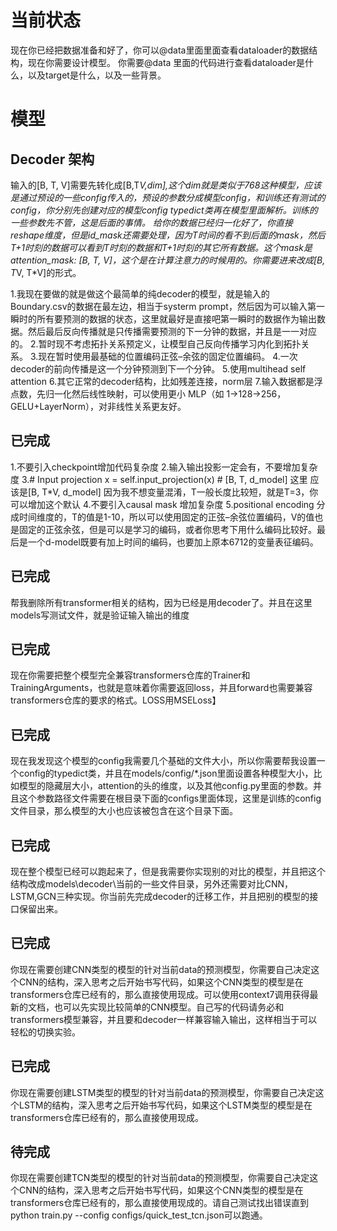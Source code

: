 # 当前状态
现在你已经把数据准备和好了，你可以@data里面里面查看dataloader的数据结构，现在你需要设计模型。
你需要@data 里面的代码进行查看dataloader是什么，以及target是什么，以及一些背景。
# 模型
## Decoder 架构
输入的[B, T, V]需要先转化成[B,T*V,dim],这个dim就是类似于768这种模型，应该是通过预设的一些config传入的，预设的参数分成模型config，和训练还有测试的config，你分别先创建对应的模型config typedict类再在模型里面解析。训练的一些参数先不管，这是后面的事情。
给你的数据已经归一化好了，你直接reshape维度，但是id_mask还需要处理，因为T时间的看不到后面的mask，然后T+1时刻的数据可以看到T时刻的数据和T+1时刻的其它所有数据。这个mask是attention_mask: [B, T, V]，这个是在计算注意力的时候用的。你需要进来改成[B, T*V, T*V]的形式。

1.我现在要做的就是做这个最简单的纯decoder的模型，就是输入的Boundary.csv的数据在最左边，相当于systerm prompt，然后因为可以输入第一瞬时的所有要预测的数据的状态，这里就最好是直接吧第一瞬时的数据作为输出数据。然后最后反向传播就是只传播需要预测的下一分钟的数据，并且是一一对应的。
2.暂时现不考虑拓扑关系预定义，让模型自己反向传播学习内化到拓扑关系。
3.现在暂时使用最基础的位置编码正弦–余弦的固定位置编码。
4.一次decoder的前向传播是这一个分钟预测到下一个分钟。
5.使用multihead self attention
6.其它正常的decoder结构，比如残差连接，norm层
7.输入数据都是浮点数，先归一化然后线性映射，可以使用更小 MLP（如 1→128→256，GELU+LayerNorm），对非线性关系更友好。

## 已完成
1.不要引入checkpoint增加代码复杂度
2.输入输出投影一定会有，不要增加复杂度
3.# Input projection
        x = self.input_projection(x)  # [B, T, d_model] 这里 应该是[B, T*V, d_model]
因为我不想变量混淆，T一般长度比较短，就是T=3，你可以增加这个默认
4.不要引入causal mask 增加复杂度
5.positional encoding 分成时间维度的，T的值是1-10，所以可以使用固定的正弦–余弦位置编码，V的值也是固定的正弦余弦，但是可以是学习的编码，或者你思考下用什么编码比较好。最后是一个d-model既要有加上时间的编码，也要加上原本6712的变量表征编码。


## 已完成
帮我删除所有transformer相关的结构，因为已经是用decoder了。并且在这里models写测试文件，就是验证输入输出的维度

## 已完成
现在你需要把整个模型完全兼容transformers仓库的Trainer和TrainingArguments，也就是意味着你需要返回loss，并且forward也需要兼容transformers仓库的要求的格式。LOSS用MSELoss】

## 已完成
现在我发现这个模型的config我需要几个基础的文件大小，所以你需要帮我设置一个config的typedict类，并且在models/config/*.json里面设置各种模型大小，比如模型的隐藏层大小，attention的头的维度，以及其他config.py里面的参数。并且这个参数路径文件需要在根目录下面的configs里面体现，这里是训练的config文件目录，那么模型的大小也应该被包含在这个目录下面。

## 已完成
现在整个模型已经可以跑起来了，但是我需要你实现别的对比的模型，并且把这个结构改成models\decoder\当前的一些文件目录，另外还需要对比CNN，LSTM,GCN三种实现。你当前先完成decoder的迁移工作，并且把别的模型的接口保留出来。

## 已完成
你现在需要创建CNN类型的模型的针对当前data的预测模型，你需要自己决定这个CNN的结构，深入思考之后开始书写代码，如果这个CNN类型的模型是在transformers仓库已经有的，那么直接使用现成。可以使用context7调用获得最新的文档，也可以先实现比较简单的CNN模型。自己写的代码请务必和transformers模型兼容，并且要和decoder一样兼容输入输出，这样相当于可以轻松的切换实验。

## 已完成
你现在需要创建LSTM类型的模型的针对当前data的预测模型，你需要自己决定这个LSTM的结构，深入思考之后开始书写代码，如果这个LSTM类型的模型是在transformers仓库已经有的，那么直接使用现成。

## 待完成
你现在需要创建TCN类型的模型的针对当前data的预测模型，你需要自己决定这个CNN的结构，深入思考之后开始书写代码，如果这个CNN类型的模型是在transformers仓库已经有的，那么直接使用现成的。请自己测试找出错误直到python train.py --config configs/quick_test_tcn.json可以跑通。